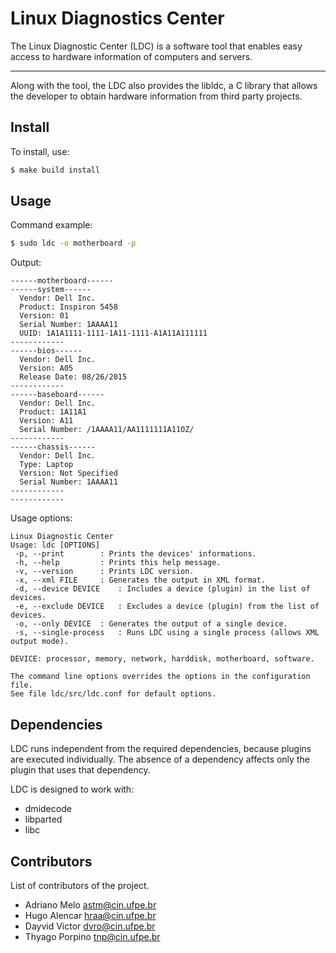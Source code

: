 Linux Diagnostics Center
================================================================

The Linux Diagnostic Center (LDC) is a software tool that enables
easy access to hardware information of computers and servers.

-----

Along with the tool, the LDC also provides the libldc, a C library
that allows the developer to obtain hardware information from third
party projects.


Install
----------

To install, use:

```bash
$ make build install
```

Usage
-----
Command example:
```bash
$ sudo ldc -o motherboard -p
```
Output:
```
------motherboard------
------system------
  Vendor: Dell Inc.
  Product: Inspiron 5458
  Version: 01
  Serial Number: 1AAAA11
  UUID: 1A1A1111-1111-1A11-1111-A1A11A111111
------------
------bios------
  Vendor: Dell Inc.
  Version: A05
  Release Date: 08/26/2015
------------
------baseboard------
  Vendor: Dell Inc.
  Product: 1A11A1
  Version: A11
  Serial Number: /1AAAA11/AA1111111A11OZ/
------------
------chassis------
  Vendor: Dell Inc.
  Type: Laptop
  Version: Not Specified
  Serial Number: 1AAAA11
------------
------------
```

Usage options:
```
Linux Diagnostic Center									
Usage: ldc [OPTIONS]										
 -p, --print 		: Prints the devices' informations.
 -h, --help  		: Prints this help message.
 -v, --version 		: Prints LDC version.
 -x, --xml FILE 	: Generates the output in XML format.
 -d, --device DEVICE 	: Includes a device (plugin) in the list of devices.
 -e, --exclude DEVICE	: Excludes a device (plugin) from the list of devices.
 -o, --only DEVICE	: Generates the output of a single device.
 -s, --single-process	: Runs LDC using a single process (allows XML output mode).

DEVICE: processor, memory, network, harddisk, motherboard, software.				
	 											
The command line options overrides the options in the configuration file.
See file ldc/src/ldc.conf for default options.
```

Dependencies
------------

LDC runs independent from the required dependencies, because
plugins are executed individually. The absence of a dependency
affects only the plugin that uses that dependency.

LDC is designed to work with:
- dmidecode
- libparted
- libc


Contributors
------------

List of contributors of the project.

- Adriano Melo <astm@cin.ufpe.br>
- Hugo Alencar <hraa@cin.ufpe.br>
- Dayvid Victor <dvro@cin.ufpe.br>
- Thyago Porpino <tnp@cin.ufpe.br>

